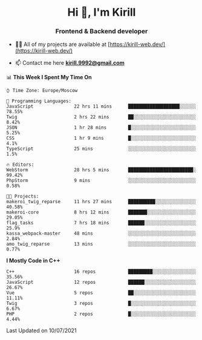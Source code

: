 <h1 align="center">Hi 👋, I'm Kirill</h1>
<h3 align="center">Frontend & Backend developer</h3>

- 👨‍💻 All of my projects are available at [https://kirill-web.dev/](https://kirill-web.dev/)

- 📫 Contact me here **kirill.9992@gmail.com**











<!--START_SECTION:waka-->
📊 **This Week I Spent My Time On** 

```text
⌚︎ Time Zone: Europe/Moscow

💬 Programming Languages: 
JavaScript               22 hrs 11 mins      ███████████████████░░░░░░   78.55% 
Twig                     2 hrs 22 mins       ██░░░░░░░░░░░░░░░░░░░░░░░   8.42% 
JSON                     1 hr 28 mins        █░░░░░░░░░░░░░░░░░░░░░░░░   5.25% 
CSS                      1 hr 9 mins         █░░░░░░░░░░░░░░░░░░░░░░░░   4.1% 
TypeScript               25 mins             ░░░░░░░░░░░░░░░░░░░░░░░░░   1.5%

🔥 Editors: 
WebStorm                 28 hrs 5 mins       ████████████████████████░   99.42% 
PhpStorm                 9 mins              ░░░░░░░░░░░░░░░░░░░░░░░░░   0.58%

🐱‍💻 Projects: 
makeroi_twig_reparse     11 hrs 27 mins      ██████████░░░░░░░░░░░░░░░   40.58% 
makeroi-core             8 hrs 12 mins       ███████░░░░░░░░░░░░░░░░░░   29.05% 
flag_tasks               7 hrs 18 mins       ██████░░░░░░░░░░░░░░░░░░░   25.9% 
kassa_webpack-master     48 mins             ░░░░░░░░░░░░░░░░░░░░░░░░░   2.84% 
amo_twig_reparse         13 mins             ░░░░░░░░░░░░░░░░░░░░░░░░░   0.77%

```

**I Mostly Code in C++** 

```text
C++                      16 repos            █████████░░░░░░░░░░░░░░░░   35.56% 
JavaScript               12 repos            ██████░░░░░░░░░░░░░░░░░░░   26.67% 
Vue                      5 repos             ██░░░░░░░░░░░░░░░░░░░░░░░   11.11% 
Twig                     3 repos             █░░░░░░░░░░░░░░░░░░░░░░░░   6.67% 
PHP                      2 repos             █░░░░░░░░░░░░░░░░░░░░░░░░   4.44%

```



 Last Updated on 10/07/2021
<!--END_SECTION:waka-->
